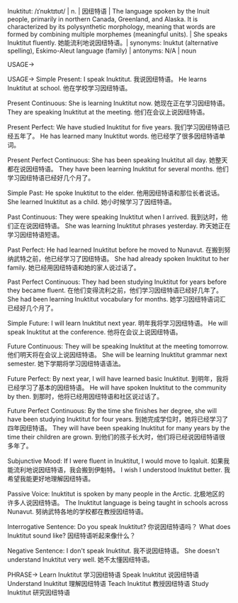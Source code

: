 Inuktitut: /ɪˈnʊktɪtʊt/ | n. | 因纽特语 | The language spoken by the Inuit people, primarily in northern Canada, Greenland, and Alaska.  It is characterized by its polysynthetic morphology, meaning that words are formed by combining multiple morphemes (meaningful units). |  She speaks Inuktitut fluently. 她能流利地说因纽特语。| synonyms: Inuktut (alternative spelling), Eskimo-Aleut language (family) | antonyms: N/A | noun

USAGE->

USAGE->
Simple Present:
I speak Inuktitut. 我说因纽特语。
He learns Inuktitut at school. 他在学校学习因纽特语。

Present Continuous:
She is learning Inuktitut now. 她现在正在学习因纽特语。
They are speaking Inuktitut at the meeting. 他们在会议上说因纽特语。

Present Perfect:
We have studied Inuktitut for five years. 我们学习因纽特语已经五年了。
He has learned many Inuktitut words. 他已经学了很多因纽特语单词。

Present Perfect Continuous:
She has been speaking Inuktitut all day. 她整天都在说因纽特语。
They have been learning Inuktitut for several months. 他们学习因纽特语已经好几个月了。

Simple Past:
He spoke Inuktitut to the elder. 他用因纽特语和那位长者说话。
She learned Inuktitut as a child. 她小时候学习了因纽特语。


Past Continuous:
They were speaking Inuktitut when I arrived. 我到达时，他们正在说因纽特语。
She was learning Inuktitut phrases yesterday. 昨天她正在学习因纽特语短语。

Past Perfect:
He had learned Inuktitut before he moved to Nunavut. 在搬到努纳武特之前，他已经学习了因纽特语。
She had already spoken Inuktitut to her family. 她已经用因纽特语和她的家人说过话了。

Past Perfect Continuous:
They had been studying Inuktitut for years before they became fluent. 在他们变得流利之前，他们学习因纽特语已经好几年了。
She had been learning Inuktitut vocabulary for months. 她学习因纽特语词汇已经好几个月了。


Simple Future:
I will learn Inuktitut next year. 明年我将学习因纽特语。
He will speak Inuktitut at the conference. 他将在会议上说因纽特语。

Future Continuous:
They will be speaking Inuktitut at the meeting tomorrow. 他们明天将在会议上说因纽特语。
She will be learning Inuktitut grammar next semester. 她下学期将学习因纽特语语法。


Future Perfect:
By next year, I will have learned basic Inuktitut. 到明年，我将已经学习了基本的因纽特语。
He will have spoken Inuktitut to the community by then. 到那时，他将已经用因纽特语和社区说过话了。

Future Perfect Continuous:
By the time she finishes her degree, she will have been studying Inuktitut for four years. 到她完成学位时，她将已经学习了四年因纽特语。
They will have been speaking Inuktitut for many years by the time their children are grown. 到他们的孩子长大时，他们将已经说因纽特语很多年了。


Subjunctive Mood:
If I were fluent in Inuktitut, I would move to Iqaluit. 如果我能流利地说因纽特语，我会搬到伊魁特。
I wish I understood Inuktitut better. 我希望我能更好地理解因纽特语。

Passive Voice:
Inuktitut is spoken by many people in the Arctic. 北极地区的许多人说因纽特语。
The Inuktitut language is being taught in schools across Nunavut. 努纳武特各地的学校都在教授因纽特语。

Interrogative Sentence:
Do you speak Inuktitut? 你说因纽特语吗？
What does Inuktitut sound like? 因纽特语听起来像什么？

Negative Sentence:
I don't speak Inuktitut. 我不说因纽特语。
She doesn't understand Inuktitut very well. 她不太懂因纽特语。


PHRASE->
Learn Inuktitut 学习因纽特语
Speak Inuktitut 说因纽特语
Understand Inuktitut 理解因纽特语
Teach Inuktitut 教授因纽特语
Study Inuktitut 研究因纽特语
